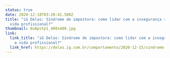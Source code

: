 ```yaml
---
status: true
date: 2020-12-18T03:20:41.500Z
title: "iG Delas: Síndrome de impostora: como lidar com a insegurança sobre a
  vida profissional?"
thumbnail: 8u8pstp1_400x400.jpg
link:
  link_title: "iG Delas: Síndrome de impostora: como lidar com a insegurança sobre
    a vida profissional?"
  link_href: https://delas.ig.com.br/comportamento/2020-12-15/sindrome-de-impostora-como-lidar-com-a-inseguranca-sobre-a-vida-profissional.html.amp?fbclid=IwAR3dfSEGC7d4IhC4DNJN0j9mO0frRS8fryav_Jf8eyiSx2RABPoA2h_-CmY
---
```

